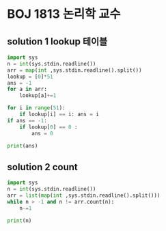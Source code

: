 # BOJ 1813 논리학 교수

## solution 1  lookup 테이블

```python
import sys
n = int(sys.stdin.readline())
arr = map(int ,sys.stdin.readline().split())
lookup = [0]*51
ans = -1
for a in arr:
    lookup[a]+=1

for i in range(51):
    if lookup[i] == i: ans = i
if ans == -1:
    if lookup[0] == 0 :
        ans = 0

print(ans)

```

## solution 2 count

```python
import sys
n = int(sys.stdin.readline())
arr = list(map(int ,sys.stdin.readline().split()))
while n > -1 and n != arr.count(n):
    n-=1

print(n)

```